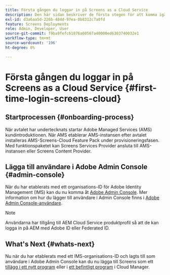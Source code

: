 ```yaml
---
title: Första gången du loggar in på Screens as a Cloud Service
description: Den här sidan beskriver de första stegen för att komma igång med Screens as a Cloud Service.
exl-id: d3a6aa5d-226b-484d-97ea-0b8312c7a0fd
feature: Screens Deployments
role: Admin, Developer, User
source-git-commit: f9ba9fefc61876a60567a40000ed6303740032e1
workflow-type: tm+mt
source-wordcount: '196'
ht-degree: 0%

---
```


# Första gången du loggar in på Screens as a Cloud Service {#first-time-login-screens-cloud}


## Startprocessen {#onboarding-process}

När avtalet har undertecknats startar Adobe Managed Services (AMS) kundintroduktionen. När AMS etablerar AMS-instansen efter avtalet installeras AMS-Screens-Cloud Feature Pack under provisioneringsfasen. Med funktionspaketet kan Screens Services Provider ansluta till AMS-instansen eller Screens Content Provider.

## Lägga till användare i Adobe Admin Console {#admin-console}

När du har etablerats med ett organisations-ID för Adobe Identity Management (IMS) kan du nu komma åt [Adobe Admin Console](https://adminconsole.adobe.com/). Mer information om hur du lägger till användare i Admin Console finns i [Adobe Admin Console-användare](https://helpx.adobe.com/se/enterprise/admin-guide.html/enterprise/using/users.ug.html).

>[!NOTE]
>Användarna har tillgång till AEM Cloud Service produktprofil så att de kan logga in på AEM med Adobe ID eller Federated ID.

## What&#39;s Next {#whats-next}

Nu när du har etablerats med ett IMS-organisations-ID och lagts till som användare i Adobe Admin Console kan du nu lägga till Screens som ett [tillägg i ett nytt program](/help/screens-cloud/onboarding-screens-cloud/add-on-new-program-screens-cloud.md) eller i [ett befintligt program](/help/screens-cloud/onboarding-screens-cloud/add-on-existing-program-screens-cloud.md) i Cloud Manager.

